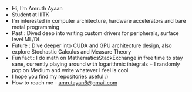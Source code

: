 -  Hi, I’m Amruth Ayaan
-  Student at IIITK
-  I’m interested in computer architecture, hardware accelerators and bare metal programming
-  Past : Dived deep into writing custom drivers for peripherals, surface level ML/DL
-  Future : Dive deeper into CUDA and GPU architecture design, also explore Stochastic Calculus and Measure Theory
-  Fun fact : I do math on MathematicsStackExchange in free time to stay sane, currently playing around with logarithmic integrals + I randomly pop on Medium and write whatever I feel is cool
-  I hope you find my repositories useful :)
-  How to reach me - amrutayan6@gmail.com

